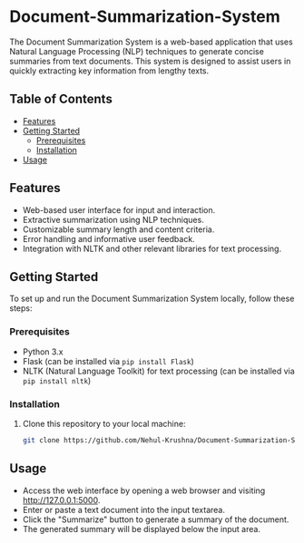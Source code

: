 # Document-Summarization-System

The Document Summarization System is a web-based application that uses Natural Language Processing (NLP) techniques to generate concise summaries from text documents. This system is designed to assist users in quickly extracting key information from lengthy texts.

## Table of Contents

- [Features](#features)
- [Getting Started](#getting-started)
  - [Prerequisites](#prerequisites)
  - [Installation](#installation)
- [Usage](#usage)

## Features

- Web-based user interface for input and interaction.
- Extractive summarization using NLP techniques.
- Customizable summary length and content criteria.
- Error handling and informative user feedback.
- Integration with NLTK and other relevant libraries for text processing.

## Getting Started

To set up and run the Document Summarization System locally, follow these steps:

### Prerequisites

- Python 3.x
- Flask (can be installed via `pip install Flask`)
- NLTK (Natural Language Toolkit) for text processing (can be installed via `pip install nltk`)

### Installation

1. Clone this repository to your local machine:

   ```bash
   git clone https://github.com/Nehul-Krushna/Document-Summarization-System.git

## Usage

- Access the web interface by opening a web browser and visiting http://127.0.0.1:5000.  
- Enter or paste a text document into the input textarea.  
- Click the "Summarize" button to generate a summary of the document.  
- The generated summary will be displayed below the input area.  
  
